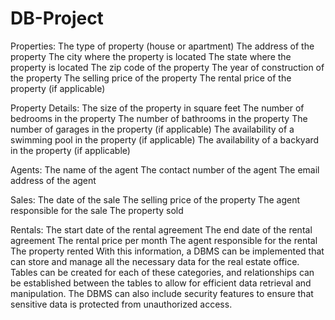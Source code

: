# DB-Project

Properties:
The type of property (house or apartment)
The address of the property
The city where the property is located
The state where the property is located
The zip code of the property
The year of construction of the property
The selling price of the property
The rental price of the property (if applicable)

Property Details:
The size of the property in square feet
The number of bedrooms in the property
The number of bathrooms in the property
The number of garages in the property (if applicable)
The availability of a swimming pool in the property (if applicable)
The availability of a backyard in the property (if applicable)

Agents:
The name of the agent
The contact number of the agent
The email address of the agent

Sales:
The date of the sale
The selling price of the property
The agent responsible for the sale
The property sold

Rentals:
The start date of the rental agreement
The end date of the rental agreement
The rental price per month
The agent responsible for the rental
The property rented
With this information, a DBMS can be implemented that can store and manage all the necessary data for the real estate office. Tables can be created for each of these categories, and relationships can be established between the tables to allow for efficient data retrieval and manipulation. The DBMS can also include security features to ensure that sensitive data is protected from unauthorized access.

